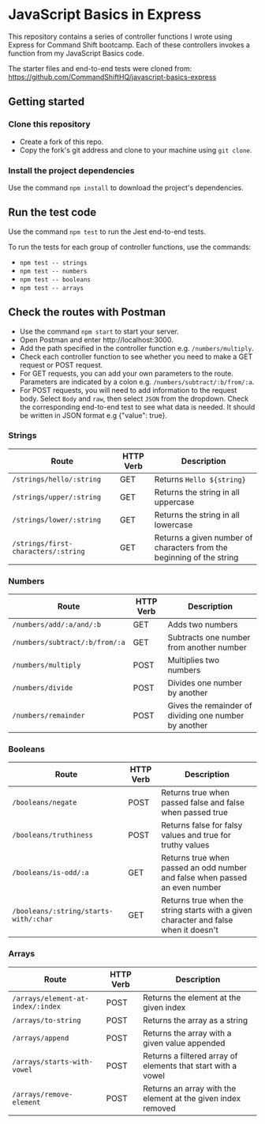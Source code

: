 # JavaScript Basics in Express

This repository contains a series of controller functions I wrote using Express for Command Shift bootcamp. Each of these controllers invokes a function from my JavaScript Basics code.

The starter files and end-to-end tests were cloned from: https://github.com/CommandShiftHQ/javascript-basics-express

## Getting started

### Clone this repository

- Create a fork of this repo.
- Copy the fork's git address and clone to your machine using `git clone`.

### Install the project dependencies

Use the command `npm install` to download the project's dependencies.

## Run the test code

Use the command `npm test` to run the Jest end-to-end tests.

To run the tests for each group of controller functions, use the commands:

- `npm test -- strings`
- `npm test -- numbers`
- `npm test -- booleans`
- `npm test -- arrays`

## Check the routes with Postman

- Use the command `npm start` to start your server.
- Open Postman and enter http://localhost:3000.
- Add the path specified in the controller function e.g. `/numbers/multiply`.
- Check each controller function to see whether you need to make a GET request or POST request.
- For GET requests, you can add your own parameters to the route. Parameters are indicated by a colon e.g. `/numbers/subtract/:b/from/:a`.
- For POST requests, you will need to add information to the request body. Select `Body` and `raw`, then select `JSON` from the dropdown. Check the corresponding end-to-end test to see what data is needed. It should be written in JSON format e.g
  {"value": true}.

### Strings

| Route                               | HTTP Verb | Description                                                           |
| ----------------------------------- | --------- | --------------------------------------------------------------------- |
| `/strings/hello/:string`            | GET       | Returns `Hello ${string}`                                             |
| `/strings/upper/:string`            | GET       | Returns the string in all uppercase                                   |
| `/strings/lower/:string`            | GET       | Returns the string in all lowercase                                   |
| `/strings/first-characters/:string` | GET       | Returns a given number of characters from the beginning of the string |

### Numbers

| Route                          | HTTP Verb | Description                                           |
| ------------------------------ | --------- | ----------------------------------------------------- |
| `/numbers/add/:a/and/:b`       | GET       | Adds two numbers                                      |
| `/numbers/subtract/:b/from/:a` | GET       | Subtracts one number from another number              |
| `/numbers/multiply`            | POST      | Multiplies two numbers                                |
| `/numbers/divide`              | POST      | Divides one number by another                         |
| `/numbers/remainder`           | POST      | Gives the remainder of dividing one number by another |

### Booleans

| Route                                 | HTTP Verb | Description                                                                          |
| ------------------------------------- | --------- | ------------------------------------------------------------------------------------ |
| `/booleans/negate`                    | POST      | Returns true when passed false and false when passed true                            |
| `/booleans/truthiness`                | POST      | Returns false for falsy values and true for truthy values                            |
| `/booleans/is-odd/:a`                 | GET       | Returns true when passed an odd number and false when passed an even number          |
| `/booleans/:string/starts-with/:char` | GET       | Returns true when the string starts with a given character and false when it doesn't |

### Arrays

| Route                             | HTTP Verb | Description                                                  |
| --------------------------------- | --------- | ------------------------------------------------------------ |
| `/arrays/element-at-index/:index` | POST      | Returns the element at the given index                       |
| `/arrays/to-string`               | POST      | Returns the array as a string                                |
| `/arrays/append`                  | POST      | Returns the array with a given value appended                |
| `/arrays/starts-with-vowel`       | POST      | Returns a filtered array of elements that start with a vowel |
| `/arrays/remove-element`          | POST      | Returns an array with the element at the given index removed |
